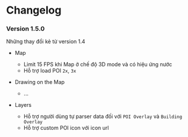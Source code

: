# Changelog

### Version 1.5.0

Những thay đổi kẻ từ version 1.4
- Map
  - Limit 15 FPS khi Map ở chế độ 3D mode và có hiệu ứng nước
  - Hỗ trợ load POI `2x`, `3x`

- Drawing on the Map
  - ...

- Layers
  - Hỗ trợ người dùng tự parser data đối với `POI Overlay` và `Building Overlay`
  - Hỗ trợ custom POI icon với icon url
